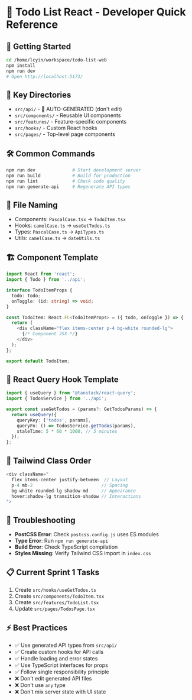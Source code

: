 # 🚀 Todo List React - Developer Quick Reference

## 🏁 Getting Started
```bash
cd /home/lcyin/workspace/todo-list-web
npm install
npm run dev
# Open http://localhost:5173/
```

## 📁 Key Directories
- `src/api/` - 🚫 AUTO-GENERATED (don't edit)
- `src/components/` - Reusable UI components  
- `src/features/` - Feature-specific components
- `src/hooks/` - Custom React hooks
- `src/pages/` - Top-level page components

## 🛠️ Common Commands
```bash
npm run dev              # Start development server
npm run build            # Build for production
npm run lint             # Check code quality
npm run generate-api     # Regenerate API types
```

## 📝 File Naming
- Components: `PascalCase.tsx` → `TodoItem.tsx`
- Hooks: `camelCase.ts` → `useGetTodos.ts`
- Types: `PascalCase.ts` → `ApiTypes.ts`
- Utils: `camelCase.ts` → `dateUtils.ts`

## 🏗️ Component Template
```typescript
import React from 'react';
import { Todo } from '../api';

interface TodoItemProps {
  todo: Todo;
  onToggle: (id: string) => void;
}

const TodoItem: React.FC<TodoItemProps> = ({ todo, onToggle }) => {
  return (
    <div className="flex items-center p-4 bg-white rounded-lg">
      {/* Component JSX */}
    </div>
  );
};

export default TodoItem;
```

## 🔄 React Query Hook Template
```typescript
import { useQuery } from '@tanstack/react-query';
import { TodosService } from '../api';

export const useGetTodos = (params?: GetTodosParams) => {
  return useQuery({
    queryKey: ['todos', params],
    queryFn: () => TodosService.getTodos(params),
    staleTime: 5 * 60 * 1000, // 5 minutes
  });
};
```

## 🎨 Tailwind Class Order
```typescript
<div className="
  flex items-center justify-between  // Layout
  p-4 mb-2                          // Spacing  
  bg-white rounded-lg shadow-md     // Appearance
  hover:shadow-lg transition-shadow // Interactions
">
```

## 🔧 Troubleshooting
- **PostCSS Error**: Check `postcss.config.js` uses ES modules
- **Type Error**: Run `npm run generate-api`
- **Build Error**: Check TypeScript compilation
- **Styles Missing**: Verify Tailwind CSS import in `index.css`

## 📋 Current Sprint 1 Tasks
1. Create `src/hooks/useGetTodos.ts`
2. Create `src/components/TodoItem.tsx`  
3. Create `src/features/TodoList.tsx`
4. Update `src/pages/TodosPage.tsx`

## ⚡ Best Practices
- ✅ Use generated API types from `src/api/`
- ✅ Create custom hooks for API calls
- ✅ Handle loading and error states
- ✅ Use TypeScript interfaces for props
- ✅ Follow single responsibility principle
- ❌ Don't edit generated API files
- ❌ Don't use `any` type
- ❌ Don't mix server state with UI state
